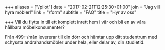 +++
aliases = ["/pilot"]
date = "2017-02-21T12:25:30+01:00"
join = "Jag vill hyra möbler!"
link = "/form"
subtitle = "FAQ"
title = "Hyr av oss"

+++
Vill du flytta in till ett komplett inrett hem i vår och bli en av våra hållbara möbelkonsumenter?

Från 499:-/mån levererar till din dörr och hämtar upp ditt studentrum med schyssta andrahandsmöbler under hela, eller delar av, din studietid.